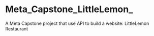 # Meta_Capstone_LittleLemon_
A Meta Capstone project that use API to build a website: LittleLemon Restaurant
